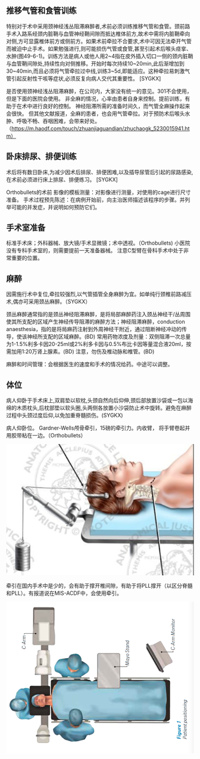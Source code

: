 ## 推移气管和食管训练
特别对于术中采用颈神经浅丛阻滞麻醉者,术前必须训练推移气管和食管。颈前路手术入路系经颈内脏鞘与血管神经鞘间隙而抵达椎体前方,故术中需将内脏鞘牵向对侧,方可显露椎体前方或侧前方。如果术前牵拉不合要求,术中可因无法牵开气管而被迫中止手术。如果勉强进行,则可能损伤气管或食管,甚至引起术后喉头痉挛、水肿(图49-6-1)。训练方法是病人或他人用2~4指在皮外插入切口一侧的颈内脏鞘与血管鞘间隙处,持续性向对侧推移。开始时每次持续10~20min,此后渐增加到30~40min,而且必须将气管牵拉过中线,训练3~5d,即能适应。这种牵拉易刺激气管引起反射性干咳等症状,必须反复向病人交代其重要性。 [SYGKX]

是否使用颈神经浅丛阻滞麻醉，在公司内，大家没有统一的意见。301不会使用，但是下面的医院会使用。
非全麻的情况，心率由患者自身来控制。提前训练，有助于在术中进行良好的控制。
神经阻滞所需的准备时间久，而气管全麻操作起来会很快。
但其他文献报道，全麻的患者，也会用气管牵拉。对于预防术后喉头水肿、呼吸不畅、吞咽困难，会带来好处。（https://m.haodf.com/touch/zhuanjiaguandian/zhuchaogk_5230015941.htm）

## 卧床排尿、排便训练
术后将有数日卧床,为减少因术后排尿、排便困难,以及插导尿管后引起的尿路感染,在术前必须进行床上排尿、排便练习。  [SYGKX]

Orthobullets的术前
影像的模板测量：对影像进行测量，对使用的cage进行尺寸准备。
手术过程预先陈述：在病例开始前，向主治医师描述该程序的步骤。并列举可能的并发症，并说明如何预防它们。

## 手术室准备
标准手术床；外科器械、放大镜/手术显微镜；术中透视。（Orthobullets)
小医院没有专科手术室的，则需要提前一天准备器械。
注意C型臂在骨科手术中处于非常重要的位置。


## 麻醉
因需施行术中复位,牵拉较强烈,以气管插管全身麻醉为宜。如单纯行颈椎前路减压术,偶亦可采用颈丛麻醉。（SYGKX） 

颈丛麻醉通常指的是颈丛神经阻滞麻醉，是将局部麻醉药注入颈丛神经干/丛周围使其所支配的区域产生神经传导阻滞的麻醉方法；神经阻滞麻醉，conduction anaesthesia，指的是将局麻药注射到外周神经干附近，通过阻断神经冲动的传导，使该神经所支配的区域麻醉。(BD)
常用药物浓度及剂量：双侧阻滞一次总量为1-1.5%利多卡因20-25ml或2%利多卡因与0.5%布比卡因等量混合液20ml，按需加用1:20万肾上腺素。(BD)
注意，勿伤及椎动脉和椎管。(BD)

 麻醉和时间管理：会根据医生的速度和手术的情况给药。中途可以调整。

## 体位
病人仰卧于手术床上,双肩垫以软枕,头颈自然向后仰伸,颈后部放置沙袋或一包以海绵的木质枕头,后枕部垫以软头圈,头两侧各放置小沙袋防止术中旋转。避免在麻醉过程中头颈过度后仰,以免加重脊髓损伤。(SYGKX)

病人仰卧位。 Gardner-Wells颅骨牵引，15磅的牵引力。内收臂， 将手臂卷起并用胶带粘在一边。（Orthobullets）

![](https://github.com/retire2053/SurgeryEndToEnd/blob/main/resources/acdf-17.png)

牵引在国内手术中是少的，会有助于撑开椎间隙，有助于将PLL撑开（以区分脊髓和PLL）。有报道说在MIS-ACDF中，会使用牵引。

![](https://github.com/retire2053/SurgeryEndToEnd/blob/main/resources/acdf-18.png)



